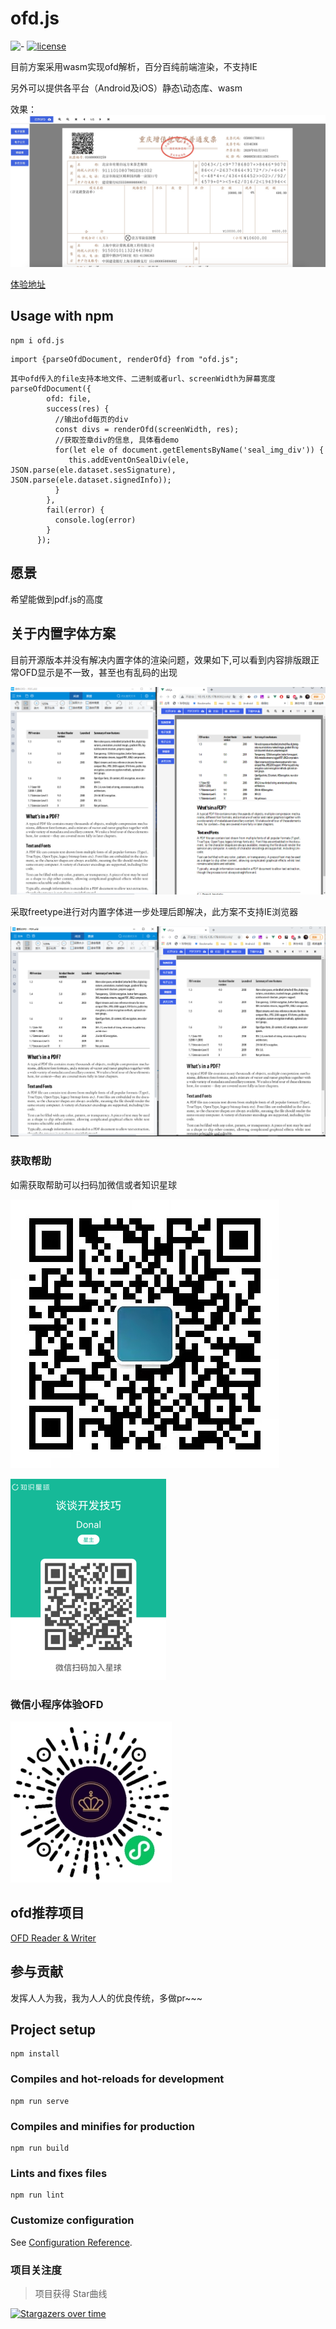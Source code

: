 # ofd.js

![-](https://img.shields.io/badge/language-js-orange.svg) [![license](https://img.shields.io/badge/license-Apache--2.0-blue)](./LICENSE)

目前方案采用wasm实现ofd解析，百分百纯前端渲染，不支持IE

另外可以提供各平台（Android及iOS）静态\动态库、wasm

效果： 
![示例](./ofd.jpg)

[体验地址](https://51shouzu.xyz/ofd/)

## Usage with npm

```
npm i ofd.js
```

```
import {parseOfdDocument, renderOfd} from "ofd.js";
```

```
其中ofd传入的file支持本地文件、二进制或者url、screenWidth为屏幕宽度
parseOfdDocument({
        ofd: file,
        success(res) {
          //输出ofd每页的div
          const divs = renderOfd(screenWidth, res);
          //获取签章div的信息, 具体看demo
          for(let ele of document.getElementsByName('seal_img_div')) {
             this.addEventOnSealDiv(ele, JSON.parse(ele.dataset.sesSignature), JSON.parse(ele.dataset.signedInfo));
          }
        },
        fail(error) {
          console.log(error)
        }
      });
```


## 愿景
希望能做到pdf.js的高度

## 关于内置字体方案

目前开源版本并没有解决内置字体的渲染问题，效果如下,可以看到内容排版跟正常OFD显示是不一致，甚至也有乱码的出现

![示例](./before.png)

采取freetype进行对内置字体进一步处理后即解决，此方案不支持IE浏览器

![示例](./after.png)

### 获取帮助

如需获取帮助可以扫码加微信或者知识星球

![示例](./wx.jpg)

![示例](./zs.png)

### 微信小程序体验OFD

![示例](./gh_6711026c0ea7_258.jpg)

## ofd推荐项目
[OFD Reader & Writer](https://github.com/Trisia/ofdrw)

## 参与贡献
发挥人人为我，我为人人的优良传统，多做pr~~~

## Project setup
```
npm install
```

### Compiles and hot-reloads for development
```
npm run serve
```

### Compiles and minifies for production
```
npm run build
```

### Lints and fixes files
```
npm run lint
```

### Customize configuration
See [Configuration Reference](https://cli.vuejs.org/config/).

### 项目关注度

> 项目获得 Star曲线

[![Stargazers over time](https://starchart.cc/DLTech21/ofd.js.svg)](https://starchart.cc/DLTech21/ofd.js)
